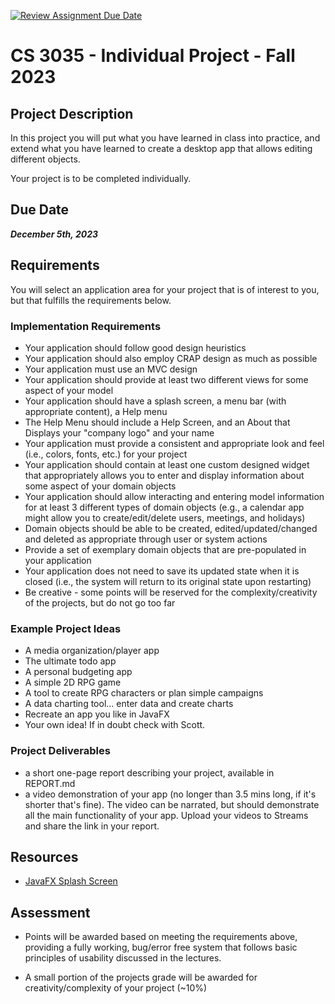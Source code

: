 [![Review Assignment Due Date](https://classroom.github.com/assets/deadline-readme-button-24ddc0f5d75046c5622901739e7c5dd533143b0c8e959d652212380cedb1ea36.svg)](https://classroom.github.com/a/egUAGPkZ)
# CS 3035 - Individual Project - Fall 2023

## Project Description
In this project you will put what you have learned in class into practice, and extend what you have learned to create a 
desktop app that allows editing different objects.

Your project is to be completed individually.

## Due Date
***December 5th, 2023***

## Requirements

You will select an application area for your project that is of interest to you, but that fulfills the requirements below.

### Implementation Requirements

- Your application should follow good design heuristics
- Your application should also employ CRAP design as much as possible
- Your application must use an MVC design
- Your application should provide at least two different views for some aspect of your model
- Your application should have a splash screen, a menu bar (with appropriate content), a Help menu
- The Help Menu should include a Help Screen, and an About that Displays your "company logo" and your name
- Your application must provide a consistent and appropriate look and feel (i.e., colors, fonts, etc.) for your project
- Your application should contain at least one custom designed widget that appropriately allows you to enter and display information about some aspect of your domain objects
- Your application should allow interacting and entering model information for at least 3 different types of domain objects (e.g., a calendar app might allow you to create/edit/delete users, meetings, and holidays)
- Domain objects should be able to be created, edited/updated/changed and deleted as appropriate through user or system actions
- Provide a set of exemplary domain objects that are pre-populated in your application
- Your application does not need to save its updated state when it is closed (i.e., the system will return to its original state upon restarting)
- Be creative - some points will be reserved for the complexity/creativity of the projects, but do not go too far

### Example Project Ideas

- A media organization/player app
- The ultimate todo app
- A personal budgeting app
- A simple 2D RPG game
- A tool to create RPG characters or plan simple campaigns
- A data charting tool... enter data and create charts
- Recreate an app you like in JavaFX
- Your own idea! If in doubt check with Scott.

### Project Deliverables

- a short one-page report describing your project, available in REPORT.md
- a video demonstration of your app (no longer than 3.5 mins long, if it's shorter that's fine). The video can be narrated, but should demonstrate all the main functionality of your app. Upload your videos to Streams and share the link in your report.

## Resources
- [JavaFX Splash Screen](https://www.genuinecoder.com/javafx-splash-screen-loading-screen/)

## Assessment

- Points will be awarded based on meeting the requirements above, providing a fully working, bug/error free system that follows basic principles of usability discussed in the lectures.

- A small portion of the projects grade will be awarded for creativity/complexity of your project (~10%) 
